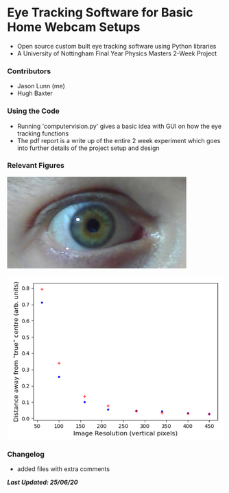 # Eye Tracking Software for Basic Home Webcam Setups 
* Open source custom built eye tracking software using Python libraries
* A University of Nottingham Final Year Physics Masters 2-Week Project

### Contributors

* Jason Lunn (me)
* Hugh Baxter

### Using the Code

* Running 'computervision.py' gives a basic idea with GUI on how the eye tracking functions
* The pdf report is a write up of the entire 2 week experiment which goes into further details of the project setup and design

### Relevant Figures

![Still Image of Eye for Testing Purposes](Resolution_Image.jpg "Still Photo of Eye Taken for Resolution Testing")

![Plot to show how accuracy changes with horizontal viewing distance on screen](Resolution_Plot.png "Graph of Accuracy vs Position viewed on Screen")

### Changelog

* added files with extra comments


***Last Updated: 25/06/20***
